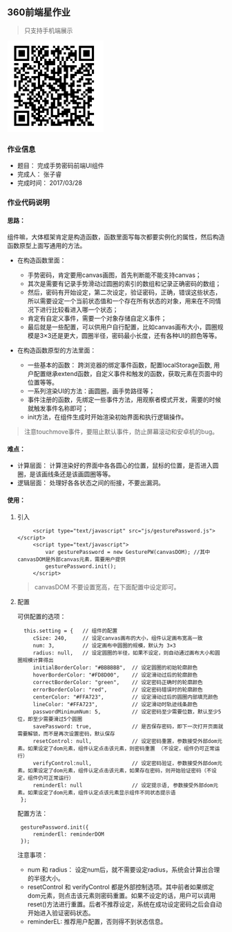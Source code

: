 ## 360前端星作业

> 只支持手机端展示

![](https://github.com/Zhangzirui/web-demo/blob/master/js/手势密码组件/img/gesturePW.png)

### 作业信息

- 题目： 完成手势密码前端UI组件
- 完成人： 张子睿
- 完成时间： 2017/03/28

### 作业代码说明

#### 思路：

组件嘛，大体框架肯定是构造函数，函数里面写每次都要实例化的属性，然后构造函数原型上面写通用的方法。
	
- 在构造函数里面：

	- 手势密码，肯定要用canvas画图，首先判断能不能支持canvas；
	- 其次是需要有记录手势滑动过圆圈的索引的数组和记录正确密码的数组；
	- 然后，密码有开始设定，第二次设定，验证密码，正确，错误这些状态，所以需要设定一个当前状态值和一个存在所有状态的对象，用来在不同情况下进行比较看进入哪一个状态；
	- 肯定有自定义事件，需要一个对象存储自定义事件；
	- 最后就是一些配置，可以供用户自行配置，比如canvas画布大小，圆圈规模是3×3还是更大，圆圈半径，密码最小长度，还有各种UI的颜色等等。

- 在构造函数原型的方法里面：

	- 一些基本的函数： 跨浏览器的绑定事件函数，配置localStorage函数, 用户配置继承extend函数，自定义事件和触发的函数，获取元素在页面中的位置等等。
	- 一系列渲染UI的方法：画圆圈，画手势路径等；
	- 事件注册的函数，先绑定一些事件方法，用观察者模式开发，需要的时候就触发事件名称即可；
	- init方法，在组件生成时开始渲染初始界面和执行逻辑操作。

> 注意touchmove事件，要阻止默认事件，防止屏幕滚动和安卓机的bug。

#### 难点：

- 计算层面： 计算渲染好的界面中各各圆心的位置，鼠标的位置，是否进入圆圈，是该画线条还是该画圆圈等等。
- 逻辑层面： 处理好各各状态之间的衔接，不要出漏洞。

#### 使用：

1. 引入

		    <script type="text/javascript" src="js/gesturePassword.js"></script>
		    <script type="text/javascript">
		    	var gesturePassword = new GesturePW(canvasDOM);	//其中canvasDOM是外部canvas元素，需要用户提供
		    	gesturePassword.init();
		    </script>

	> canvasDOM 不要设置宽高，在下面配置中设定即可。

2. 配置
	
	可供配置的选项：

		 this.setting = {   // 组件的配置
            cSize: 240,     // 设定canvas画布的大小，组件认定画布宽高一致
            num: 3,         // 设定画布中圆圈的规模，默认为 3×3
            radius: null,   // 设定圆圈的半径，如果不设定，则自动通过画布大小和圆圈规模计算得出
            initialBorderColor: "#BBBBBB",  // 设定圆圈的初始轮廓颜色
            hoverBorderColor: "#FD8D00",    // 设定滑动过后的轮廓颜色
            correctBorderColor: "green",    // 设定密码正确时的轮廓颜色
            errorBorderColor: "red",        // 设定密码错误时的轮廓颜色
            centerColor: "#FFA723",         // 设定滑动过后的圆圈内部填充颜色
            lineColor: "#FFA723",           // 设定滑动时轨迹线条颜色
            passwordMinimumNum: 5,          // 设定密码至少需要位数，默认至少5位，即至少需要滑过5个圆圈
            savePassword: true,             // 是否保存密码，即下一次打开页面就需要解锁，而不是再次设置密码，默认保存
            resetControl: null,             // 设定密码重置，参数接受外部dom元素。如果设定了dom元素，组件认定点击该元素，则密码重置 （不设定，组件仍可正常运行）
            verifyControl:null,             // 设定密码验证，参数接受外部dom元素。如果设定了dom元素，组件认定点击该元素，如果存在密码，则开始验证密码（不设定，组件仍可正常运行）
            reminderEl: null                // 设定提示语, 参数接受外部dom元素。如果设定了dom元素，组件认定点该元素显示组件不同状态提示语
        };

	配置方法：
	
		gesturePassword.init({
			reminderEl: reminderDOM
		});

	注意事项：

	- num 和 radius： 设定num后，就不需要设定radius，系统会计算出合理的半径大小。
	- resetControl 和 verifyControl 都是外部控制选项。其中前者如果绑定dom元素，则点击该元素则密码重置。如果不设定的话，用户可以调用reset()方法进行重置。后者不推荐设定，系统在成功设定密码之后会自动开始进入验证密码状态。
	- reminderEL: 推荐用户配置，否则得不到状态信息。
